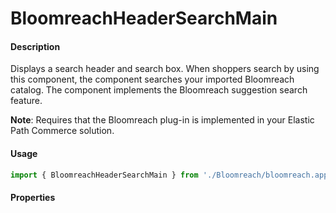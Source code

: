 # BloomreachHeaderSearchMain

#### Description

Displays a search header and search box. When shoppers search by using this component, the component searches your imported Bloomreach catalog. The component implements the Bloomreach suggestion search feature.

**Note**: Requires that the  Bloomreach plug-in is implemented in your Elastic Path Commerce solution.

#### Usage

```js
import { BloomreachHeaderSearchMain } from './Bloomreach/bloomreach.appheadersearch.main';
```

#### Properties

<!-- PROPS -->
